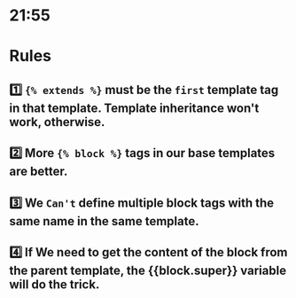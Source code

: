 # 21:55

# Rules 



## 1️⃣ `{% extends %}` must be the `first` template tag in that template. Template inheritance won't work, otherwise.

## 2️⃣ More `{% block %}` tags in our base templates are better.

## 3️⃣ We `Can't` define multiple block tags with the same name in the same template.

## 4️⃣ If We need to get the content of the block from the parent template, the {{block.super}} variable will do the trick.